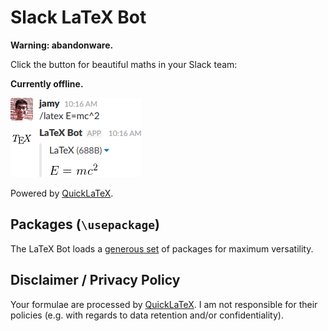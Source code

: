 # Slack LaTeX Bot

**Warning: abandonware.**

Click the button for beautiful maths in your Slack team:

**Currently offline.**

![Screenshot](https://raw.githubusercontent.com/jamy015/slack-latex-bot/master/screenshot.png)

Powered by [QuickLaTeX](http://quicklatex.com/).

## Packages (`\usepackage`)

The LaTeX Bot loads a [generous set](https://github.com/jamy015/slack-latex-bot/blob/master/default_preamble.txt) of packages for maximum versatility.

## Disclaimer / Privacy Policy

Your formulae are processed by [QuickLaTeX](http://quicklatex.com/). I am not responsible for their policies (e.g. with regards to data retention and/or confidentiality).
